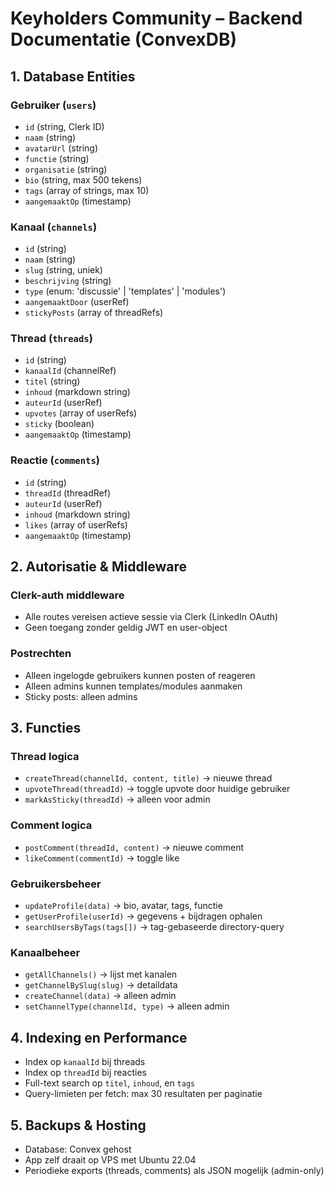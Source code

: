 # Keyholders Community – Backend Documentatie (ConvexDB)

## 1. Database Entities

### Gebruiker (`users`)
- `id` (string, Clerk ID)
- `naam` (string)
- `avatarUrl` (string)
- `functie` (string)
- `organisatie` (string)
- `bio` (string, max 500 tekens)
- `tags` (array of strings, max 10)
- `aangemaaktOp` (timestamp)

### Kanaal (`channels`)
- `id` (string)
- `naam` (string)
- `slug` (string, uniek)
- `beschrijving` (string)
- `type` (enum: 'discussie' | 'templates' | 'modules')
- `aangemaaktDoor` (userRef)
- `stickyPosts` (array of threadRefs)

### Thread (`threads`)
- `id` (string)
- `kanaalId` (channelRef)
- `titel` (string)
- `inhoud` (markdown string)
- `auteurId` (userRef)
- `upvotes` (array of userRefs)
- `sticky` (boolean)
- `aangemaaktOp` (timestamp)

### Reactie (`comments`)
- `id` (string)
- `threadId` (threadRef)
- `auteurId` (userRef)
- `inhoud` (markdown string)
- `likes` (array of userRefs)
- `aangemaaktOp` (timestamp)

## 2. Autorisatie & Middleware

### Clerk-auth middleware
- Alle routes vereisen actieve sessie via Clerk (LinkedIn OAuth)
- Geen toegang zonder geldig JWT en user-object

### Postrechten
- Alleen ingelogde gebruikers kunnen posten of reageren
- Alleen admins kunnen templates/modules aanmaken
- Sticky posts: alleen admins

## 3. Functies

### Thread logica
- `createThread(channelId, content, title)` → nieuwe thread
- `upvoteThread(threadId)` → toggle upvote door huidige gebruiker
- `markAsSticky(threadId)` → alleen voor admin

### Comment logica
- `postComment(threadId, content)` → nieuwe comment
- `likeComment(commentId)` → toggle like

### Gebruikersbeheer
- `updateProfile(data)` → bio, avatar, tags, functie
- `getUserProfile(userId)` → gegevens + bijdragen ophalen
- `searchUsersByTags(tags[])` → tag-gebaseerde directory-query

### Kanaalbeheer
- `getAllChannels()` → lijst met kanalen
- `getChannelBySlug(slug)` → detaildata
- `createChannel(data)` → alleen admin
- `setChannelType(channelId, type)` → alleen admin

## 4. Indexing en Performance

- Index op `kanaalId` bij threads
- Index op `threadId` bij reacties
- Full-text search op `titel`, `inhoud`, en `tags`
- Query-limieten per fetch: max 30 resultaten per paginatie

## 5. Backups & Hosting

- Database: Convex gehost
- App zelf draait op VPS met Ubuntu 22.04
- Periodieke exports (threads, comments) als JSON mogelijk (admin-only)